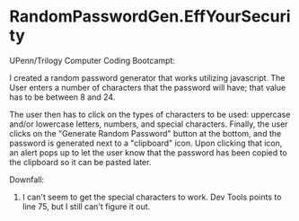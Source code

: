 # RandomPasswordGen.EffYourSecurity
UPenn/Trilogy Computer Coding Bootcampt: 

I created a random password generator that works utilizing javascript. The User enters a number of characters that the password will have; that value has to be between 8 and 24. 

The user then has to click on the types of characters to be used: uppercase and/or lowercase letters, numbers, and special characters. Finally, the user clicks on the "Generate Random Password" button at the bottom, and the password is generated next to a "clipboard" icon. Upon clicking that icon, an alert pops up to let the user know that the password has been copied to the clipboard so it can be pasted later. 

Downfall:

1. I can't seem to get the special characters to work. Dev Tools points to line 75, but I still can't figure it out. 





